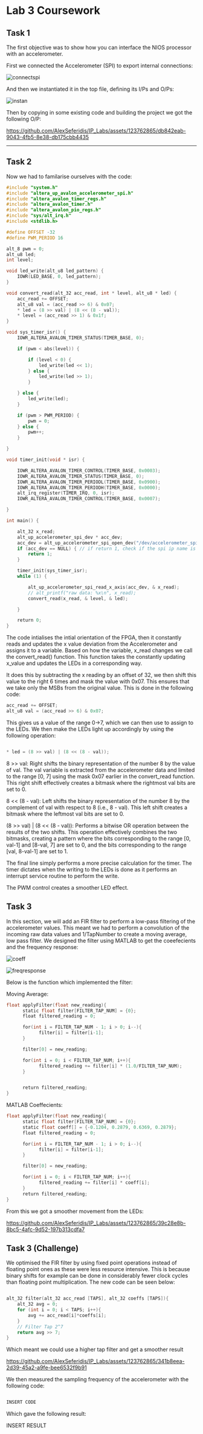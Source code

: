 # Lab 3 Coursework #

## Task 1 ## 

The first objective was to show how you can interface the NIOS processor with an accelerometer.

First we connected the Accelerometer (SPI) to export internal connections:

![connectspi](task1/accelerometeripop.jpg)

And then we instantiated it in the top file, defining its I/Ps and O/Ps:

![instan](task1/accelerometerinstantiation.jpg)

Then by copying in some existing code and building the project we got the following O/P:



https://github.com/AlexSeferidis/IP_Labs/assets/123762865/db842eab-9043-4fb5-8e38-db175cbb4435



---
## Task 2 ##

Now we had to familarise ourselves with the code:

``` C
#include "system.h"
#include "altera_up_avalon_accelerometer_spi.h"
#include "altera_avalon_timer_regs.h"
#include "altera_avalon_timer.h"
#include "altera_avalon_pio_regs.h"
#include "sys/alt_irq.h"
#include <stdlib.h>

#define OFFSET -32
#define PWM_PERIOD 16

alt_8 pwm = 0;
alt_u8 led;
int level;

void led_write(alt_u8 led_pattern) {
    IOWR(LED_BASE, 0, led_pattern);
}

void convert_read(alt_32 acc_read, int * level, alt_u8 * led) {
    acc_read += OFFSET;
    alt_u8 val = (acc_read >> 6) & 0x07;
    * led = (8 >> val) | (8 << (8 - val));
    * level = (acc_read >> 1) & 0x1f;
}

void sys_timer_isr() {
    IOWR_ALTERA_AVALON_TIMER_STATUS(TIMER_BASE, 0);

    if (pwm < abs(level)) {

        if (level < 0) {
            led_write(led << 1);
        } else {
            led_write(led >> 1);
        }

    } else {
        led_write(led);
    }

    if (pwm > PWM_PERIOD) {
        pwm = 0;
    } else {
        pwm++;
    }

}

void timer_init(void * isr) {

    IOWR_ALTERA_AVALON_TIMER_CONTROL(TIMER_BASE, 0x0003);
    IOWR_ALTERA_AVALON_TIMER_STATUS(TIMER_BASE, 0);
    IOWR_ALTERA_AVALON_TIMER_PERIODL(TIMER_BASE, 0x0900);
    IOWR_ALTERA_AVALON_TIMER_PERIODH(TIMER_BASE, 0x0000);
    alt_irq_register(TIMER_IRQ, 0, isr);
    IOWR_ALTERA_AVALON_TIMER_CONTROL(TIMER_BASE, 0x0007);

}

int main() {

    alt_32 x_read;
    alt_up_accelerometer_spi_dev * acc_dev;
    acc_dev = alt_up_accelerometer_spi_open_dev("/dev/accelerometer_spi");
    if (acc_dev == NULL) { // if return 1, check if the spi ip name is "accelerometer_spi"
        return 1;
    }

    timer_init(sys_timer_isr);
    while (1) {

        alt_up_accelerometer_spi_read_x_axis(acc_dev, & x_read);
        // alt_printf("raw data: %x\n", x_read);
        convert_read(x_read, & level, & led);

    }

    return 0;
}

```

The code intialises the intial orientation of the FPGA, then it constantly reads and updates the x value deviation from the Accelerometer and assigns it to a variable. Based on how the variable, x_read changes we call the convert_read() function. This function takes the constantly updating x_value and updates the LEDs in a corresponding way.

It does this by subtracting the x reading by an offset of 32, we then shift this value to the right 6 times and mask the value with 0x07. This ensures that we take only the MSBs from the original value. This is done in the following code:

``` C
acc_read += OFFSET;
alt_u8 val = (acc_read >> 6) & 0x07;

```

This gives us a value of the range 0->7, which we can then use to assign to the LEDs. We then make the LEDs light up accordingly by using the following operation:

``` C

* led = (8 >> val) | (8 << (8 - val));

```

8 >> val: Right shifts the binary representation of the number 8 by the value of val. The val variable is extracted from the accelerometer data and limited to the range [0, 7] using the mask 0x07 earlier in the convert_read function. This right shift effectively creates a bitmask where the rightmost val bits are set to 0.

8 << (8 - val): Left shifts the binary representation of the number 8 by the complement of val with respect to 8 (i.e., 8 - val). This left shift creates a bitmask where the leftmost val bits are set to 0.

(8 >> val) | (8 << (8 - val)): Performs a bitwise OR operation between the results of the two shifts. This operation effectively combines the two bitmasks, creating a pattern where the bits corresponding to the range [0, val-1] and [8-val, 7] are set to 0, and the bits corresponding to the range [val, 8-val-1] are set to 1.

The final line simply performs a more precise calculation for the timer. The timer dictates when the writing to the LEDs is done as it performs an interrupt service routine to perform the write. 

The PWM control creates a smoother LED effect.

## Task 3 ##

In this section, we will add an FIR filter to perform a low-pass filtering of the accelerometer values. This meant we had to perform a convolution of the incoming raw data values and 1/TapNumber to create a moving average, low pass filter. We designed the filter using MATLAB to get the coeefecients and the frequency response:

![coeff](task3/FIRCoef.jpg)

![freqresponse](task3/FIRfreqresponse.jpg)


Below is the function which implemented the filter:

Moving Average:

``` C
float applyFilter(float new_reading){
      static float filter[FILTER_TAP_NUM] = {0};
      float filtered_reading = 0;

      for(int i = FILTER_TAP_NUM - 1; i > 0; i--){
            filter[i] = filter[i-1];
      }

      filter[0] = new_reading;

      for(int i = 0; i < FILTER_TAP_NUM; i++){
            filtered_reading += filter[i] * (1.0/FILTER_TAP_NUM);
      }


      return filtered_reading;
}

```

MATLAB Coeffecients:

``` C
float applyFilter(float new_reading){
      static float filter[FILTER_TAP_NUM] = {0};
      static float coeff[] = {-0.1204, 0.2879, 0.6369, 0.2879};
      float filtered_reading = 0;

      for(int i = FILTER_TAP_NUM - 1; i > 0; i--){
            filter[i] = filter[i-1];
      }

      filter[0] = new_reading;

      for(int i = 0; i < FILTER_TAP_NUM; i++){
            filtered_reading += filter[i] * coeff[i];
      }
      return filtered_reading;
}

```

From this we got a smoother movement from the LEDs:


https://github.com/AlexSeferidis/IP_Labs/assets/123762865/39c28e8b-8bc5-4afc-9d52-197b313cdfa7


## Task 3 (Challenge) ##

We optimised the FIR filter by using fixed point operations instead of floating point ones as these were less resource intensive. This is because binary shifts for example can be done in considerably fewer clock cycles than floating point multiplication. The new code can be seen below:

``` C

alt_32 filter(alt_32 acc_read [TAPS], alt_32 coeffs [TAPS]){
	alt_32 avg = 0;
	for (int i = 0; i < TAPS; i++){
		avg += acc_read[i]*coeffs[i];
	}
	// Filter Tap 2^7
	return avg >> 7;
}

```

Which meant we could use a higher tap filter and get a smoother result



https://github.com/AlexSeferidis/IP_Labs/assets/123762865/341b8eea-2d39-45a2-a9fe-bee6532f9b91



We then measured the sampling frequency of the accelerometer with the following code:

``` C

INSERT CODE

```
Which gave the following result:

INSERT RESULT
